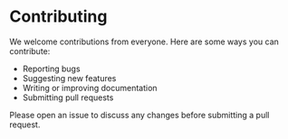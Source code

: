 # Contributing

We welcome contributions from everyone. Here are some ways you can contribute:

- Reporting bugs
- Suggesting new features
- Writing or improving documentation
- Submitting pull requests

Please open an issue to discuss any changes before submitting a pull request.
